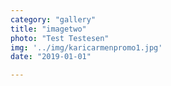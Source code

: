 ```yaml
---
category: "gallery"
title: "imagetwo"
photo: "Test Testesen"
img: '../img/karicarmenpromo1.jpg'
date: "2019-01-01"

---
```

